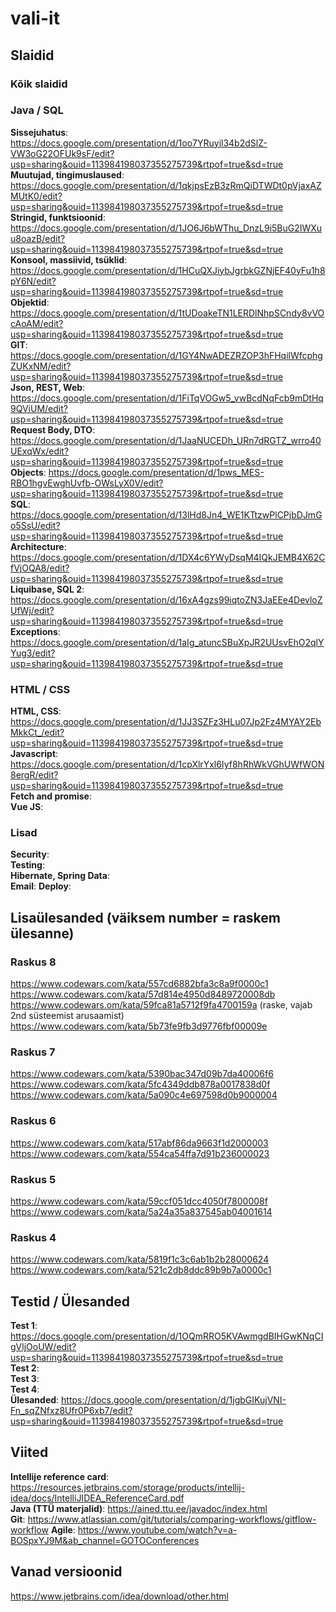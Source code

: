# vali-it

## Slaidid
### Kõik slaidid

### Java / SQL
**Sissejuhatus**: https://docs.google.com/presentation/d/1oo7YRuyil34b2dSlZ-VW3oG22OFUk9sF/edit?usp=sharing&ouid=113984198037355275739&rtpof=true&sd=true  
**Muutujad, tingimuslaused**: https://docs.google.com/presentation/d/1qkjpsEzB3zRmQiDTWDt0pVjaxAZMUtK0/edit?usp=sharing&ouid=113984198037355275739&rtpof=true&sd=true  
**Stringid, funktsioonid**: https://docs.google.com/presentation/d/1JO6J6bWThu_DnzL9i5BuG2IWXuu8oazB/edit?usp=sharing&ouid=113984198037355275739&rtpof=true&sd=true  
**Konsool, massiivid, tsüklid**: https://docs.google.com/presentation/d/1HCuQXJiybJgrbkGZNjEF40yFu1h8pY6N/edit?usp=sharing&ouid=113984198037355275739&rtpof=true&sd=true  
**Objektid**:  https://docs.google.com/presentation/d/1tUDoakeTN1LERDlNhpSCndy8vVOcAoAM/edit?usp=sharing&ouid=113984198037355275739&rtpof=true&sd=true  
**GIT**: https://docs.google.com/presentation/d/1GY4NwADEZRZOP3hFHqilWfcphgZUKxNM/edit?usp=sharing&ouid=113984198037355275739&rtpof=true&sd=true  
**Json, REST, Web**: https://docs.google.com/presentation/d/1FiTqVOGw5_vwBcdNqFcb9mDtHq9QViUM/edit?usp=sharing&ouid=113984198037355275739&rtpof=true&sd=true  
**Request Body, DTO**: https://docs.google.com/presentation/d/1JaaNUCEDh_URn7dRGTZ_wrro40UExqWx/edit?usp=sharing&ouid=113984198037355275739&rtpof=true&sd=true  
**Objects**: https://docs.google.com/presentation/d/1pws_MES-RBO1hgvEwghUvfb-OWsLyX0V/edit?usp=sharing&ouid=113984198037355275739&rtpof=true&sd=true  
**SQL**: https://docs.google.com/presentation/d/13lHd8Jn4_WE1KTtzwPlCPjbDJmGo5SsU/edit?usp=sharing&ouid=113984198037355275739&rtpof=true&sd=true  
**Architecture**: https://docs.google.com/presentation/d/1DX4c6YWyDsqM4IQkJEMB4X62CfVjOQA8/edit?usp=sharing&ouid=113984198037355275739&rtpof=true&sd=true  
**Liquibase, SQL 2**: https://docs.google.com/presentation/d/16xA4gzs99iqtoZN3JaEEe4DevloZUfWj/edit?usp=sharing&ouid=113984198037355275739&rtpof=true&sd=true  
**Exceptions**: https://docs.google.com/presentation/d/1aIg_atuncSBuXpJR2UUsvEhO2qlYYug3/edit?usp=sharing&ouid=113984198037355275739&rtpof=true&sd=true  
### HTML / CSS
**HTML, CSS**: https://docs.google.com/presentation/d/1JJ3SZFz3HLu07Jp2Fz4MYAY2EbMkkCt_/edit?usp=sharing&ouid=113984198037355275739&rtpof=true&sd=true  
**Javascript**:  https://docs.google.com/presentation/d/1cpXlrYxl6Iyf8hRhWkVGhUWfWON8ergR/edit?usp=sharing&ouid=113984198037355275739&rtpof=true&sd=true  
**Fetch and promise**:  
**Vue JS**:  
### Lisad
**Security**:  
**Testing**:  
**Hibernate, Spring Data**:  
**Email**:
**Deploy**:

## Lisaülesanded (väiksem number = raskem ülesanne)
### Raskus 8
https://www.codewars.com/kata/557cd6882bfa3c8a9f0000c1  
https://www.codewars.com/kata/57d814e4950d8489720008db  
https://www.codewars.om/kata/59fca81a5712f9fa4700159a  (raske, vajab 2nd süsteemist arusaamist)
https://www.codewars.com/kata/5b73fe9fb3d9776fbf00009e  
### Raskus 7
https://www.codewars.com/kata/5390bac347d09b7da40006f6  
https://www.codewars.com/kata/5fc4349ddb878a0017838d0f  
https://www.codewars.com/kata/5a090c4e697598d0b9000004  
### Raskus 6
https://www.codewars.com/kata/517abf86da9663f1d2000003  
https://www.codewars.com/kata/554ca54ffa7d91b236000023  
### Raskus 5
https://www.codewars.com/kata/59ccf051dcc4050f7800008f  
https://www.codewars.com/kata/5a24a35a837545ab04001614   
### Raskus 4
https://www.codewars.com/kata/5819f1c3c6ab1b2b28000624  
https://www.codewars.com/kata/521c2db8ddc89b9b7a0000c1  

## Testid / Ülesanded
**Test 1**: https://docs.google.com/presentation/d/1OQmRRO5KVAwmgdBIHGwKNqCIgVljOoUW/edit?usp=sharing&ouid=113984198037355275739&rtpof=true&sd=true  
**Test 2**:  
**Test 3**:  
**Test 4**:  
**Ülesanded**: https://docs.google.com/presentation/d/1jgbGIKujVNI-Fn_sqZNfxz8Ufr0P6xb7/edit?usp=sharing&ouid=113984198037355275739&rtpof=true&sd=true  

##  Viited
**Intellije reference card**: https://resources.jetbrains.com/storage/products/intellij-idea/docs/IntelliJIDEA_ReferenceCard.pdf  
**Java (TTÜ materjalid)**: https://ained.ttu.ee/javadoc/index.html  
**Git**: https://www.atlassian.com/git/tutorials/comparing-workflows/gitflow-workflow
**Agile**: https://www.youtube.com/watch?v=a-BOSpxYJ9M&ab_channel=GOTOConferences  

## Vanad versioonid
https://www.jetbrains.com/idea/download/other.html
